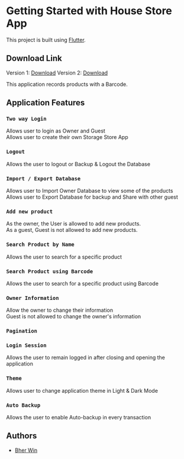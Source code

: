 # Getting Started with House Store App

This project is built using [Flutter](https://flutter.dev/).

## Download Link

Version 1: [Download](https://github.com/bher00/House-Store-App/raw/main/app/house-store.apk)
Version 2: [Download](https://github.com/bher00/House-Store-App/raw/main/app/house-store-v2.apk)

This application records products with a Barcode.

## Application Features

### `Two way Login`

Allows user to login as Owner and Guest\
Allows user to create their own Storage Store App

### `Logout`

Allows the user to logout or Backup & Logout the Database

### `Import / Export Database`

Allows user to Import Owner Database to view some of the products\
Allows user to Export Database for backup and Share with other guest

### `Add new product`

As the owner, the User is allowed to add new products.\
As a guest, Guest is not allowed to add new products.

### `Search Product by Name`

Allows the user to search for a specific product

### `Search Product using Barcode`

Allows the user to search for a specific product using Barcode

### `Owner Information`

Allow the owner to change their information\
Guest is not allowed to change the owner's information

### `Pagination`

### `Login Session`

Allows the user to remain logged in after closing and opening the application

### `Theme`

Allows user to change application theme in Light & Dark Mode

### `Auto Backup`

Allows the user to enable Auto-backup in every transaction

## Authors

- [Bher Win](https://www.linkedin.com/in/berwin-de-ramos-a59765195/)
